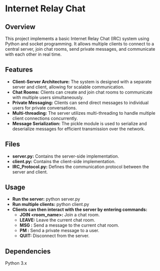
# Internet Relay Chat

## Overview
This project implements a basic Internet Relay Chat (IRC) system using Python and socket programming. It allows multiple clients to connect to a central server, join chat rooms, send private messages, and communicate with each other in real time.

## Features
- **Client-Server Architecture:** The system is designed with a separate server and client, allowing for scalable communication.
- **Chat Rooms:** Clients can create and join chat rooms to communicate with multiple users simultaneously.
- **Private Messaging:** Clients can send direct messages to individual users for private conversations.
- **Multi-threading:** The server utilizes multi-threading to handle multiple client connections concurrently.
- **Message Serialization:** The pickle module is used to serialize and deserialize messages for efficient transmission over the network.
## Files
- **server.py:** Contains the server-side implementation.
- **client.py:** Contains the client-side implementation.
- **IRC_Protocol.py:** Defines the communication protocol between the server and client.

## Usage
- **Run the server:** python server.py
- **Run multiple clients:** python client.py
- **Clients can then interact with the server by entering commands:**
    - **JOIN <room_name>:** Join a chat room.
    - **LEAVE:** Leave the current chat room.
    - **MSG <message>:** Send a message to the current chat room.
    - **PM <username> <message>:** Send a private message to a user.
    - **QUIT:** Disconnect from the server.
## Dependencies
Python 3.x
